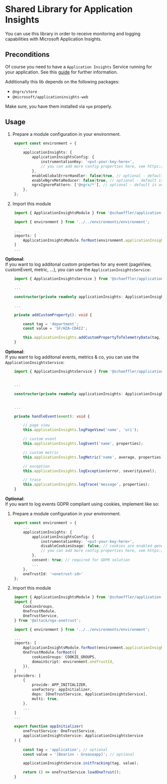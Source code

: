 # Shared Library for Application Insights

You can use this library in order to receive monitoring and logging capabilities with Microsoft Application Insights.

## Preconditions

Of course you need to have a `Application Insights` Service running for your application. See this [guide](https://docs.microsoft.com/en-us/azure/azure-monitor/app/app-insights-overview#get-started) for further information.

Additionally this lib depends on the following packages:

- `@ngrx/store`
- `@microsoft/applicationinsights-web`

Make sure, you have them installed via `npm` properly.

## Usage

1. Prepare a module configuration in your environment.
```typescript
    export const environment = {
        ...
        applicationInsights: {
            applicationInsightsConfig: {
                instrumentationKey: '<put-your-key-here>',
                // you can add more config properties here, see https://github.com/microsoft/applicationinsights-js#configuration for more options
            },
            enableGlobalErrorHandler: false|true, // optional - default is false
            enableNgrxMetaReducer: false|true, // optional - default is false
            ngrxIgnorePattern: ['@ngrx/*'], // optional - default is undefined, but it is recommened to exclude `@ngrx/*` actions
        },
    };
   ```
2. Import this module

```typescript
    import { ApplicationInsightsModule } from '@schaeffler/application-insights';

    import { environment } from '../../environments/environment';

    ...
    imports: [
        ApplicationInsightsModule.forRoot(environment.applicationInsights)
    ]
    ...
```

**Optional**:  
If you want to log additonal custom properties for any event (pageView, customEvent, metric, ...), you can use the `ApplicationInsightsService`:

```typescript
    import { ApplicationInsightsService } from '@schaeffler/application-insights';

    ...

    constructor(private readonly applicationInsights: ApplicationInsightsService){}

    ...

    private addCustomProperty(): void {

        const tag = 'department';
        const value = 'SF/HZA-CDAI2';

        this.applicationInsights.addCustomPropertyToTelemetryData(tag, value);
    }
```

**Optional**:  
If you want to log additonal events, metrics & co, you can use the `ApplicationInsightsService`:

```typescript
    import { ApplicationInsightsService } from '@schaeffler/application-insights';


    ...

    constructor(private readonly applicationInsights: ApplicationInsightsService){}


    ...

    private handleEvent(event): void {

        // page view
        this.applicationInsights.logPageView('name', 'uri');

        // custom event
        this.applicationInsights.logEvent('name', properties);

        // custom metric
        this.applicationInsights.logMetric('name', average, properties);

        // exception
        this.applicationInsights.logException(error, severityLevel);

        // trace
        this.applicationInsights.logTrace('message', properties);
    }
```

**Optional**:  
If you want to log events GDPR compliant using cookies, implement like so:

1. Prepare a module configuration in your environment.

```typescript
    export const environment = {
        ...
        applicationInsights: {
            applicationInsightsConfig: {
                instrumentationKey: '<put-your-key-here>',
                disableCookiesUsage: false; // cookies are enabled generally
                // you can add more config properties here, see https://github.com/microsoft/applicationinsights-js#configuration for more options
            },           
            consent: true; // required for GDPR solution
            ...
        },
        oneTrustId: '<onetrust-id>'
    };
```

2. Import this module

```typescript
    import { ApplicationInsightsModule } from '@schaeffler/application-insights';
    import {
        CookiesGroups,
        OneTrustModule,
        OneTrustService,
    } from '@altack/ngx-onetrust';

    import { environment } from '../../environments/environment';

    ...
    imports: [
        ApplicationInsightsModule.forRoot(environment.applicationInsights)
        OneTrustModule.forRoot({
            cookiesGroups: COOKIE_GROUPS,
            domainScript: environment.oneTrustId,
        }),
    ]
    providers: [
        {
            provide: APP_INITIALIZER,
            useFactory: appInitializer,
            deps: [OneTrustService, ApplicationInsightsService],
            multi: true,
        },
        ...
    ]
    ...

    export function appInitializer(
        oneTrustService: OneTrustService,
        applicationInsightsService: ApplicationInsightsService
    ) {
       
        const tag = 'application'; // optional
        const value = '[Bearinx - Greaseapp]'; // optional

        applicationInsightsService.initTracking(tag, value);

        return () => oneTrustService.loadOneTrust();
    }
```
